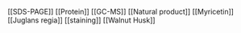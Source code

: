 [[SDS-PAGE]]
[[Protein]]
[[GC-MS]]
[[Natural product]]
[[Myricetin]]
[[Juglans regia]]
[[staining]]
[[Walnut Husk]]
